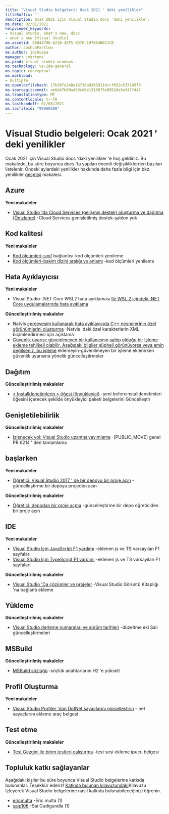 ```yaml
---
title: "Visual Studio belgeleri: Ocak 2021 ' deki yenilikler"
titleSuffix: ''
description: Ocak 2021 için Visual Studio docs 'daki yenilikler.
ms.date: 02/01/2021
helpviewer_keywords:
- Visual Studio, what's new, docs
- what's new [Visual Studio]
ms.assetid: 89844796-621B-4EF5-9D76-197084B011CB
author: JoshuaPartlow
ms.author: joshuapa
manager: jmartens
ms.prod: visual-studio-windows
ms.technology: vs-ide-general
ms.topic: conceptual
ms.workload:
- multiple
ms.openlocfilehash: 17b307e248e18710a93669116ccf032e533145f3
ms.sourcegitcommit: ae6d47b09a439cd0e13180f5e89510e3e347fd47
ms.translationtype: MT
ms.contentlocale: tr-TR
ms.lasthandoff: 02/08/2021
ms.locfileid: "99960500"
---
```

# <a name="visual-studio-docs-whats-new-for-january-2021"></a>Visual Studio belgeleri: Ocak 2021 ' deki yenilikler

Ocak 2021 için Visual Studio docs 'daki yenilikler 'e hoş geldiniz. Bu makalede, bu süre boyunca docs 'ta yapılan önemli değişikliklerden bazıları listelenir. Önceki aylardaki yenilikler hakkında daha fazla bilgi için bkz. yenilikler [geçmişi](whats-new-visual-studio-docs-history.md) makalesi.

## <a name="azure"></a>Azure

**Yeni makaleler**

- [Visual Studio 'da Cloud Services (gelişmiş destek) oluşturma ve dağıtma (Önizleme)](../azure/cloud-services-extended-support.md) -Cloud Services genişletilmiş destek-şablon yok

## <a name="code-quality"></a>Kod kalitesi

**Yeni makaleler**

- [Kod ölçümleri-sınıf](../code-quality/code-metrics-class-coupling.md) bağlantısı-kod ölçümleri yenileme
- [Kod ölçümleri-bakım dizini aralığı ve anlamı](../code-quality/code-metrics-maintainability-index-range-and-meaning.md) -kod ölçümleri yenileme

## <a name="debugger"></a>Hata Ayıklayıcısı

**Yeni makaleler**

- Visual Studio-.NET Core WSL2 hata ayıklaması [Ile WSL 2 içindeki .NET Core uygulamalarında hata ayıklama](../debugger/debug-dotnet-core-in-wsl-2.md)

**Güncelleştirilmiş makaleler**

- Natvis [çerçevesini kullanarak hata ayıklayıcıda C++ nesnelerinin özel görünümlerini oluşturma](../debugger/create-custom-views-of-native-objects.md) -Natvis 'daki özel karakterlerin XML biçimlendirmesi için açıklama
- [Güvenlik uyarısı: güvenilmeyen bir kullanıcının sahip olduğu bir Işleme ekleme tehlikeli olabilir. Aşağıdaki bilgiler şüpheli görünüyorsa veya emin değilseniz, bu işleme](../debugger/security-warning-attaching-to-a-process-owned-by-an-untrusted-user.md) eklemeyin-güvenilmeyen bir işleme eklenirken güvenlik uyarısına yönelik güncelleştirmeler

## <a name="deployment"></a>Dağıtım

**Güncelleştirilmiş makaleler**

- [ &lt; Installdenetimlerin &gt; öğesi (önyükleyici)](../deployment/installchecks-element-bootstrapper.md) -yeni beforeınstalldenetimleri öğesini içerecek şekilde önyükleyici paketi belgelerini Güncelleştir

## <a name="extensibility"></a>Genişletilebilirlik

**Güncelleştirilmiş makaleler**

- [Izlenecek yol: Visual Studio uzantısı yayımlama](../extensibility/walkthrough-publishing-a-visual-studio-extension.md) -[PUBLIC_MOVE] genel PR 6214 ' den tamamlama

## <a name="get-started"></a>başlarken

**Yeni makaleler**

- [Öğretici: Visual Studio 2017 ' de bir depoyu bir proje açın](../get-started/tutorial-open-project-from-repo-visual-studio-2017.md) -güncelleştirme bir depoyu projeden açın

**Güncelleştirilmiş makaleler**

- [Öğretici: depodan bir proje açma](../get-started/tutorial-open-project-from-repo.md) -güncelleştirme bir depo öğreticiden bir proje açın

## <a name="ide"></a>IDE

**Yeni makaleler**

- [Visual Studio Için JavaScript F1 yardımı](./not-in-toc/default-f1-javascript.md) -eklenen js ve TS varsayılan F1 sayfaları
- [Visual Studio Için TypeScript F1 yardımı](./not-in-toc/default-f1-typescript.md) -eklenen js ve TS varsayılan F1 sayfaları

**Güncelleştirilmiş makaleler**

- [Visual Studio 'Da çözümler ve projeler](./solutions-and-projects-in-visual-studio.md) -Visual Studio Görüntü Kitaplığı 'na bağlantı ekleme

## <a name="install"></a>Yükleme

**Güncelleştirilmiş makaleler**

- [Visual Studio derleme numaraları ve sürüm tarihleri](../install/visual-studio-build-numbers-and-release-dates.md) -düzeltme eki Salı güncelleştirmeleri

## <a name="msbuild"></a>MSBuild

**Güncelleştirilmiş makaleler**

- [MSBuild sözlüğü](../msbuild/msbuild-glossary.md) -sözlük anahtarlarını H2 'e yükselt

## <a name="profiling"></a>Profil Oluşturma

**Yeni makaleler**

- [Visual Studio Profiler 'dan DotNet sayaçlarını görselleştirin](../profiling/dotnet-counters-tool.md) -.net sayaçlarını ekleme araç belgesi

## <a name="test"></a>Test etme

**Güncelleştirilmiş makaleler**

- [Test Gezgini ile birim testleri çalıştırma](../test/run-unit-tests-with-test-explorer.md) -test sesi ekleme ipucu belgesi

## <a name="community-contributors"></a>Topluluk katkı sağlayanlar

Aşağıdaki kişiler bu süre boyunca Visual Studio belgelerine katkıda bulunanlar. Teşekkür ederiz! [Katkıda bulunan kılavuzundaki](/contribute/)Kılavuzu Izleyerek Visual Studio belgelerine nasıl katkıda bulunabileceğinizi öğrenin.

- [ericmulta](https://github.com/ericmutta) -Eric multa (1)
- [saip106](https://github.com/saip106) -Sai Gudigundla (1)
